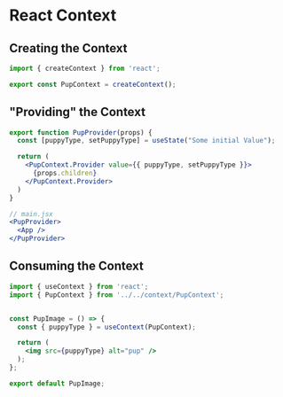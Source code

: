 # React Context

## Creating the Context

```jsx
import { createContext } from 'react';

export const PupContext = createContext();
```

## "Providing" the Context

```jsx
export function PupProvider(props) {
  const [puppyType, setPuppyType] = useState("Some initial Value");

  return (
    <PupContext.Provider value={{ puppyType, setPuppyType }}>
      {props.children}
    </PupContext.Provider>
  )
}

// main.jsx
<PupProvider>
  <App />
</PupProvider>
```

## Consuming the Context

```jsx
import { useContext } from 'react';
import { PupContext } from '../../context/PupContext';


const PupImage = () => {
  const { puppyType } = useContext(PupContext);

  return (
    <img src={puppyType} alt="pup" />
  );
};

export default PupImage;

```